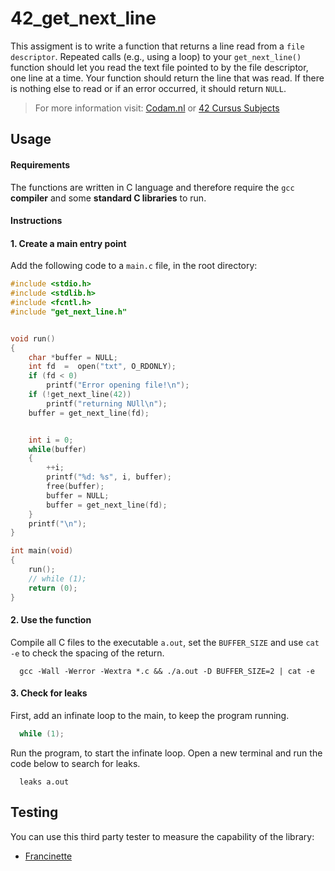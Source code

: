 # 42_get_next_line

This assigment is to write a function that returns a line read from a `file descriptor`. Repeated calls (e.g., using a loop) to your `get_next_line()` function should let you read the text file pointed to by the file descriptor, one line at a time. Your function should return the line that was read.
If there is nothing else to read or if an error occurred, it should return `NULL`.

> For more information visit: [Codam.nl](https://www.codam.nl "Codam.nl") or [42 Cursus Subjects](https://github.com/Surfi89/42cursus/tree/main/Subject%20PDFs "42 Cursus Subjects")
## Usage

#### Requirements

The functions are written in C language and therefore require the `gcc` **compiler** and some **standard C libraries** to run.

#### Instructions

#### 1. Create a main entry point

Add the following code to a `main.c` file, in the root directory:

```c
#include <stdio.h>
#include <stdlib.h>
#include <fcntl.h>
#include "get_next_line.h"


void run()
{
	char *buffer = NULL;
	int fd  =  open("txt", O_RDONLY);
	if (fd < 0)
		printf("Error opening file!\n");
	if (!get_next_line(42))
		printf("returning NUll\n");
	buffer = get_next_line(fd);


	int i = 0;
	while(buffer)
	{
		++i;
		printf("%d: %s", i, buffer);
		free(buffer);
		buffer = NULL;
		buffer = get_next_line(fd);
	}
	printf("\n");
}

int main(void)
{
	run();
	// while (1);
	return (0);
}
```


#### 2. Use the function

Compile all C files to the executable `a.out`, set the `BUFFER_SIZE` and use `cat -e` to check the spacing of the return. 

```shell
  gcc -Wall -Werror -Wextra *.c && ./a.out -D BUFFER_SIZE=2 | cat -e
```


#### 3. Check for leaks

First, add an infinate loop to the main, to keep the program running.

```c
  while (1);
```

Run the program, to start the infinate loop. Open a new terminal and run the code below to search for leaks.

```shell
  leaks a.out
```


## Testing

You can use this third party tester to measure the capability of the library:

- [Francinette](https://github.com/xicodomingues/francinette "Francinette")
